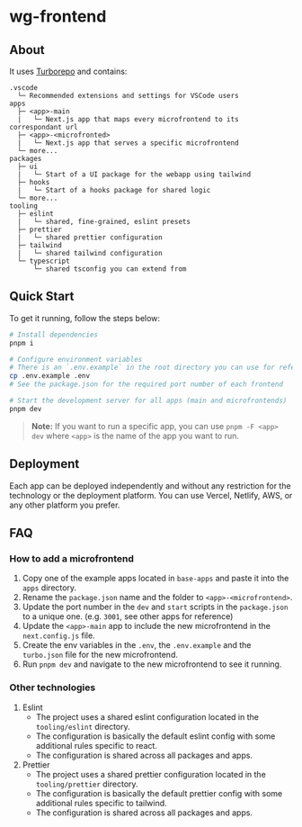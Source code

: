 # wg-frontend

## About

It uses [Turborepo](https://turborepo.org) and contains:

```text
.vscode
  └─ Recommended extensions and settings for VSCode users
apps
  ├─ <app>-main
  |   └─ Next.js app that maps every microfrontend to its correspondant url
  ├─ <app>-<microfronted>
  |   └─ Next.js app that serves a specific microfrontend
  └─ more...
packages
  ├─ ui
  |   └─ Start of a UI package for the webapp using tailwind
  ├─ hooks
  |   └─ Start of a hooks package for shared logic
  └─ more...
tooling
  ├─ eslint
  |   └─ shared, fine-grained, eslint presets
  ├─ prettier
  |   └─ shared prettier configuration
  ├─ tailwind
  |   └─ shared tailwind configuration
  └─ typescript
      └─ shared tsconfig you can extend from
```

## Quick Start

To get it running, follow the steps below:

```bash
# Install dependencies
pnpm i

# Configure environment variables
# There is an `.env.example` in the root directory you can use for reference
cp .env.example .env
# See the package.json for the required port number of each frontend

# Start the development server for all apps (main and microfrontends)
pnpm dev
```

> **Note:** If you want to run a specific app, you can use `pnpm -F <app> dev` where `<app>` is the name of the app you want to run.

## Deployment

Each app can be deployed independently and without any restriction for the technology or the deployment platform. You can use Vercel, Netlify, AWS, or any other platform you prefer.

## FAQ

### How to add a microfrontend

1. Copy one of the example apps located in `base-apps` and paste it into the `apps` directory.
2. Rename the `package.json` name and the folder to `<app>-<microfrontend>`.
3. Update the port number in the `dev` and `start` scripts in the `package.json` to a unique one. (e.g. `3001`, see other apps for reference)
4. Update the `<app>-main` app to include the new microfrontend in the `next.config.js` file.
5. Create the env variables in the `.env`, the `.env.example` and the `turbo.json` file for the new microfrontend.
6. Run `pnpm dev` and navigate to the new microfrontend to see it running.

### Other technologies

1. Eslint
   - The project uses a shared eslint configuration located in the `tooling/eslint` directory.
   - The configuration is basically the default eslint config with some additional rules specific to react.
   - The configuration is shared across all packages and apps.
2. Prettier
   - The project uses a shared prettier configuration located in the `tooling/prettier` directory.
   - The configuration is basically the default prettier config with some additional rules specific to tailwind.
   - The configuration is shared across all packages and apps.
